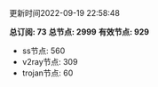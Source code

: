 更新时间2022-09-19 22:58:48

**总订阅: 73**
**总节点: 2999**
**有效节点: 929**
- ss节点: 560
- v2ray节点: 309
- trojan节点: 60
